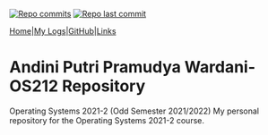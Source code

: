 [![Repo commits](https://badgen.net/github/commits/adnptrpw/os212)](https://github.com/adnptrpw/os212/commits/master)
[![Repo last commit](https://img.shields.io/github/last-commit/adnptrpw/os212)](https://github.com/adnptrpw/os212/commits/master)

[Home](https://adnptrpw.github.io/os212/)|[My Logs](TXT/mylog.txt)|[GitHub](https://github.com/adnptrpw/os212)|[Links](LINKS/)

# Andini Putri Pramudya Wardani-OS212 Repository
Operating Systems 2021-2 (Odd Semester 2021/2022)
My personal repository for the Operating Systems 2021-2 course.
